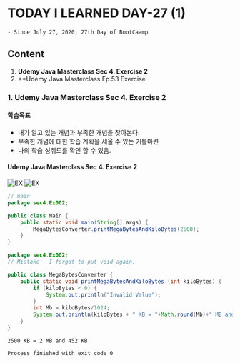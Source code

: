 # TODAY I LEARNED DAY-27 (1)
  `- Since July 27, 2020, 27th Day of BootCaamp`
  
## Content
  1. **Udemy Java Masterclass Sec 4. Exercise 2**
  2. **Udemy Java Masterclass Ep.53 Exercise
 
### 1. Udemy Java Masterclass Sec 4. Exercise 2
#### 학습목표
 - 내가 알고 있는 개념과 부족한 개념을 찾아본다.
 - 부족한 개념에 대한 학습 계획을 세울 수 있는 기틀마련
 - 나의 학습 성취도를 확인 할 수 있음.
 
 
#### Udemy Java Masterclass Sec 4. Exercise 2
![EX](img/S04_01.png)
![EX](img/S04_02.png)


```java
// main
package sec4.Ex002;

public class Main {
    public static void main(String[] args) {
        MegaBytesConverter.printMegaBytesAndKiloBytes(2500);
    }
}

```
```java
package sec4.Ex002;
// Mistake - I forgot to put void again.

public class MegaBytesConverter {
    public static void printMegaBytesAndKiloBytes (int kiloBytes) {
        if (kiloBytes < 0) {
            System.out.println("Invalid Value");
        }
        int Mb = kiloBytes/1024;
        System.out.println(kiloBytes + " KB = "+Math.round(Mb)+" MB and "+kiloBytes%1024+ " KB");
    }
}

```

    2500 KB = 2 MB and 452 KB
    
    Process finished with exit code 0
